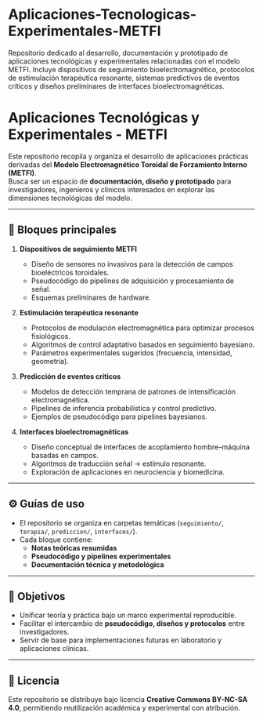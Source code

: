 # Aplicaciones-Tecnologicas-Experimentales-METFI
Repositorio dedicado al desarrollo, documentación y prototipado de aplicaciones tecnológicas y experimentales relacionadas con el modelo METFI. Incluye dispositivos de seguimiento bioelectromagnético, protocolos de estimulación terapéutica resonante, sistemas predictivos de eventos críticos y diseños preliminares de interfaces bioelectromagnéticas.

# Aplicaciones Tecnológicas y Experimentales - METFI

Este repositorio recopila y organiza el desarrollo de aplicaciones prácticas derivadas del **Modelo Electromagnético Toroidal de Forzamiento Interno (METFI)**.  
Busca ser un espacio de **documentación, diseño y prototipado** para investigadores, ingenieros y clínicos interesados en explorar las dimensiones tecnológicas del modelo.

---

## 📂 Bloques principales

1. **Dispositivos de seguimiento METFI**
   - Diseño de sensores no invasivos para la detección de campos bioeléctricos toroidales.
   - Pseudocódigo de pipelines de adquisición y procesamiento de señal.
   - Esquemas preliminares de hardware.

2. **Estimulación terapéutica resonante**
   - Protocolos de modulación electromagnética para optimizar procesos fisiológicos.
   - Algoritmos de control adaptativo basados en seguimiento bayesiano.
   - Parámetros experimentales sugeridos (frecuencia, intensidad, geometría).

3. **Predicción de eventos críticos**
   - Modelos de detección temprana de patrones de intensificación electromagnética.
   - Pipelines de inferencia probabilística y control predictivo.
   - Ejemplos de pseudocódigo para pipelines bayesianos.

4. **Interfaces bioelectromagnéticas**
   - Diseño conceptual de interfaces de acoplamiento hombre–máquina basadas en campos.
   - Algoritmos de traducción señal → estímulo resonante.
   - Exploración de aplicaciones en neurociencia y biomedicina.

---

## ⚙️ Guías de uso

- El repositorio se organiza en carpetas temáticas (`seguimiento/`, `terapia/`, `prediccion/`, `interfaces/`).
- Cada bloque contiene:
  - **Notas teóricas resumidas**  
  - **Pseudocódigo y pipelines experimentales**  
  - **Documentación técnica y metodológica**  

---

## 📌 Objetivos

- Unificar teoría y práctica bajo un marco experimental reproducible.  
- Facilitar el intercambio de **pseudocódigo, diseños y protocolos** entre investigadores.  
- Servir de base para implementaciones futuras en laboratorio y aplicaciones clínicas.  

---

## 📄 Licencia

Este repositorio se distribuye bajo licencia **Creative Commons BY-NC-SA 4.0**, permitiendo reutilización académica y experimental con atribución.

